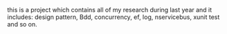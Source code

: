 this is a project which contains all of my research during last year and it includes: design pattern, Bdd, concurrency, ef, log, nservicebus, xunit test and so on.

